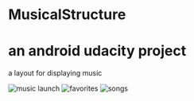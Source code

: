 # MusicalStructure
# an android udacity project
a layout for displaying music

![music launch](https://user-images.githubusercontent.com/16841620/42739901-76507e1c-886d-11e8-9b38-acef2ea396e2.png)
![favorites](https://user-images.githubusercontent.com/16841620/42739910-82ee6d1e-886d-11e8-9161-dc48bed0f31f.png)
![songs](https://user-images.githubusercontent.com/16841620/42739904-7a3eb73c-886d-11e8-9652-ac6fe80d3848.png)

